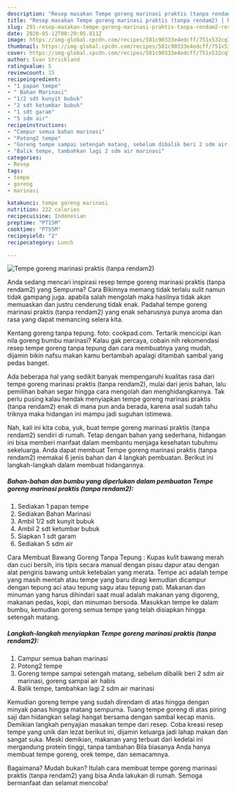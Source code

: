 ```yaml
---
description: "Resep masakan Tempe goreng marinasi praktis (tanpa rendam2) | Resep Bumbu Tempe goreng marinasi praktis (tanpa rendam2) Yang Paling Enak"
title: "Resep masakan Tempe goreng marinasi praktis (tanpa rendam2) | Resep Bumbu Tempe goreng marinasi praktis (tanpa rendam2) Yang Paling Enak"
slug: 291-resep-masakan-tempe-goreng-marinasi-praktis-tanpa-rendam2-resep-bumbu-tempe-goreng-marinasi-praktis-tanpa-rendam2-yang-paling-enak
date: 2020-05-12T00:29:05.811Z
image: https://img-global.cpcdn.com/recipes/581c90333e4edcff/751x532cq70/tempe-goreng-marinasi-praktis-tanpa-rendam2-foto-resep-utama.jpg
thumbnail: https://img-global.cpcdn.com/recipes/581c90333e4edcff/751x532cq70/tempe-goreng-marinasi-praktis-tanpa-rendam2-foto-resep-utama.jpg
cover: https://img-global.cpcdn.com/recipes/581c90333e4edcff/751x532cq70/tempe-goreng-marinasi-praktis-tanpa-rendam2-foto-resep-utama.jpg
author: Evan Strickland
ratingvalue: 5
reviewcount: 15
recipeingredient:
- "1 papan tempe"
- " Bahan Marinasi"
- "1/2 sdt kunyit bubuk"
- "2 sdt ketumbar bubuk"
- "1 sdt garam"
- "5 sdm air"
recipeinstructions:
- "Campur semua bahan marinasi"
- "Potong2 tempe"
- "Goreng tempe sampai setengah matang, sebelum dibalik beri 2 sdm air marinasi, goreng sampai air habis"
- "Balik tempe, tambahkan lagi 2 sdm air marinasi"
categories:
- Resep
tags:
- tempe
- goreng
- marinasi

katakunci: tempe goreng marinasi 
nutrition: 222 calories
recipecuisine: Indonesian
preptime: "PT15M"
cooktime: "PT55M"
recipeyield: "2"
recipecategory: Lunch

---
```



![Tempe goreng marinasi praktis (tanpa rendam2)](https://img-global.cpcdn.com/recipes/581c90333e4edcff/751x532cq70/tempe-goreng-marinasi-praktis-tanpa-rendam2-foto-resep-utama.jpg)

Anda sedang mencari inspirasi resep tempe goreng marinasi praktis (tanpa rendam2) yang Sempurna? Cara Bikinnya memang tidak terlalu sulit namun tidak gampang juga. apabila salah mengolah maka hasilnya tidak akan memuaskan dan justru cenderung tidak enak. Padahal tempe goreng marinasi praktis (tanpa rendam2) yang enak seharusnya punya aroma dan rasa yang dapat memancing selera kita.

Kentang goreng tanpa tepung. foto: cookpad.com. Tertarik mencicipi ikan nila goreng bumbu marinasi? Kalau gak percaya, cobain nih rekomendasi resep tempe goreng tanpa tepung dan cara membuatnya yang mudah, dijamin bikin nafsu makan kamu bertambah apalagi ditambah sambal yang pedas banget.

Ada beberapa hal yang sedikit banyak mempengaruhi kualitas rasa dari tempe goreng marinasi praktis (tanpa rendam2), mulai dari jenis bahan, lalu pemilihan bahan segar hingga cara mengolah dan menghidangkannya. Tak perlu pusing kalau hendak menyiapkan tempe goreng marinasi praktis (tanpa rendam2) enak di mana pun anda berada, karena asal sudah tahu triknya maka hidangan ini mampu jadi suguhan istimewa.


Nah, kali ini kita coba, yuk, buat tempe goreng marinasi praktis (tanpa rendam2) sendiri di rumah. Tetap dengan bahan yang sederhana, hidangan ini bisa memberi manfaat dalam membantu menjaga kesehatan tubuhmu sekeluarga. Anda dapat membuat Tempe goreng marinasi praktis (tanpa rendam2) memakai 6 jenis bahan dan 4 langkah pembuatan. Berikut ini langkah-langkah dalam membuat hidangannya.

<!--inarticleads1-->

##### Bahan-bahan dan bumbu yang diperlukan dalam pembuatan Tempe goreng marinasi praktis (tanpa rendam2):

1. Sediakan 1 papan tempe
1. Sediakan  Bahan Marinasi
1. Ambil 1/2 sdt kunyit bubuk
1. Ambil 2 sdt ketumbar bubuk
1. Siapkan 1 sdt garam
1. Sediakan 5 sdm air


Cara Membuat Bawang Goreng Tanpa Tepung : Kupas kulit bawang merah dan cuci bersih, iris tipis secara manual dengan pisau dapur atau dengan alat pengiris bawang untuk ketebalan yang merata. Tempe aci adalah tempe yang masih mentah atau tempe yang baru diragi kemudian dicampur dengan tepung aci atau tepung sagu atau tepung pati. Makanan dan minuman yang harus dihindari saat mual adalah makanan yang digoreng, makanan pedas, kopi, dan minuman bersoda. Masukkan tempe ke dalam bumbu, kemudian goreng semua tempe yang telah disiapkan hingga setengah matang. 

<!--inarticleads2-->

##### Langkah-langkah menyiapkan Tempe goreng marinasi praktis (tanpa rendam2):

1. Campur semua bahan marinasi
1. Potong2 tempe
1. Goreng tempe sampai setengah matang, sebelum dibalik beri 2 sdm air marinasi, goreng sampai air habis
1. Balik tempe, tambahkan lagi 2 sdm air marinasi


Kemudian goreng tempe yang sudah direndam di atas hingga dengan minyak panas hingga matang sempurna. Tuang tempe goreng di atas piring saji dan hidangkan selagi hangat bersama dengan sambal kecap manis. Demikian langkah penyajian masakan tempe dari resep. Coba kreasi resep tempe yang unik dan lezat berikut ini, dijamin keluarga jadi lahap makan dan sangat suka. Meski demikian, makanan yang terbuat dari kedelai ini mergandung protein tinggi, tanpa tambahan Bila biasanya Anda hanya membuat tempe goreng, orek tempe, dan semacamnya. 

Bagaimana? Mudah bukan? Itulah cara membuat tempe goreng marinasi praktis (tanpa rendam2) yang bisa Anda lakukan di rumah. Semoga bermanfaat dan selamat mencoba!
